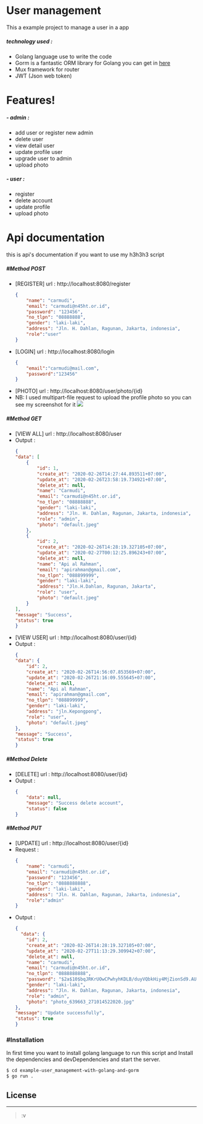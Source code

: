 # User management 

This a example project to manage a user in a app
##### technology used :
  - Golang language use to write the code
  - Gorm is a fantastic ORM library for Golang you can get in [here](https://gorm.io/)
  - Mux framework for router
  - JWT (Json web token)

# Features!
##### - admin :
 - add user or register new admin
 - delete user
 - view detail user
 - update profile user
 - upgrade user to admin
  - upload photo
##### - user :
  - register
  - delete account
  - update profile
  - upload photo

# Api documentation
this is api's documentation if you want to use my h3h3h3 script
##### #Method POST
 - [REGISTER] url : http://localhost:8080/register
    ```json
    {
    	"name": "carmudi",
    	"email": "carmudi@n45ht.or.id",
    	"password": "123456",
    	"no_tlpn": "08888888",
    	"gender": "laki-laki",
    	"address": "Jln. H. Dahlan, Ragunan, Jakarta, indonesia",
    	"role":"user"
    }
    ```
 - [LOGIN] url : http://localhost:8080/login
    ```json
    {
	    "email":"carmudi@mail.com",
	    "password":"123456"
    }
    ```
 - [PHOTO] url : http://localhost:8080/user/photo/{id}
 - NB: I used multipart-file request to upload the profile photo so you can see my screenshot for it
![](https://i.ibb.co/C1WKk5Q/Screen-Shot-2020-02-27-at-15-48-10.png)

##### #Method GET
- [VIEW ALL] url : http://localhost:8080/user
- Output :
    ```json
    {
	"data": [
		{
			"id": 1,
			"create_at": "2020-02-26T14:27:44.893511+07:00",
			"update_at": "2020-02-26T23:58:19.734921+07:00",
			"delete_at": null,
			"name": "Carmudi",
			"email": "carmudi@n45ht.or.id",
			"no_tlpn": "08888888",
			"gender": "laki-laki",
			"address": "Jln. H. Dahlan, Ragunan, Jakarta, indonesia",
			"role": "admin",
			"photo": "default.jpeg"
		},
		{
			"id": 2,
			"create_at": "2020-02-26T14:28:19.327105+07:00",
			"update_at": "2020-02-27T00:12:25.896243+07:00",
			"delete_at": null,
			"name": "Api al Rahman",
			"email": "apirahman@gmail.com",
			"no_tlpn": "088899999",
			"gender": "laki-laki",
			"address": "Jln.H.Dahlan, Ragunan, Jakarta",
			"role": "user",
			"photo": "default.jpeg"
		}
	],
	"message": "Success",
	"status": true
    }
    ```
- [VIEW USER] url : http://localhost:8080/user/{id}
- Output :
    ```json
    {
	"data": {
		"id": 2,
		"create_at": "2020-02-26T14:56:07.853569+07:00",
		"update_at": "2020-02-26T21:16:09.555645+07:00",
		"delete_at": null,
		"name": "Api al Rahman",
		"email": "apirahman@gmail.com",
		"no_tlpn": "088899999",
		"gender": "laki-laki",
		"address": "jln.Kepongpong",
		"role": "user",
		"photo": "default.jpeg"
	},
	"message": "Success",
	"status": true
    }
    ```

##### #Method Delete
- [DELETE] url : http://localhost:8080/user/{id}
- Output :
    ```json
    {
        "data": null,
        "message": "Success delete account",
        "status": false
    }
    ```
    
##### #Method PUT
- [UPDATE] url : http://localhost:8080/user/{id}
- Request :
    ```json
    {
    	"name": "carmudi",
    	"email": "carmudi@n45ht.or.id",
    	"password": "123456",
    	"no_tlpn": "0888888888",
    	"gender": "laki-laki",
    	"address": "Jln. H. Dahlan, Ragunan, Jakarta, indonesia",
    	"role":"admin"
    }
    ```
- Output :
    ```json
    {
      "data": {
        "id": 2,
        "create_at": "2020-02-26T14:28:19.327105+07:00",
        "update_at": "2020-02-27T11:13:29.309942+07:00",
        "delete_at": null,
        "name": "carmudi",
        "email": "carmudi@n45ht.or.id",
        "no_tlpn": "0888888888",
        "password": "$2a$10$bqJRKrUOwCPwhyhKDLB/duyVQbkHiy4MjZionSd9.AU0sYcQSHS0",
        "gender": "laki-laki",
        "address": "Jln. H. Dahlan, Ragunan, Jakarta, indonesia",
        "role": "admin",
        "photo": "photo_639663_271014522020.jpg"
    },
    "message": "Update successfully",
    "status": true
    }
    ```

### #Installation

In first time you want to install golang language to run this script and
Install the dependencies and devDependencies and start the server.

```sh
$ cd example-user_management-with-golang-and-gorm
$ go run .
```

## License
 - --
 >:v
